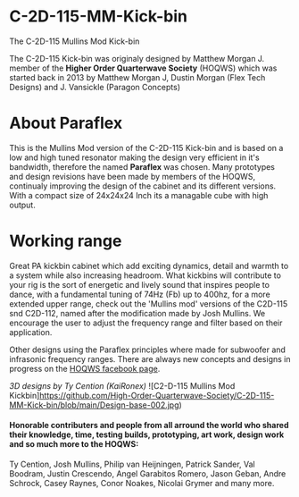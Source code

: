 # C-2D-115-MM-Kick-bin
The C-2D-115 Mullins Mod Kick-bin

The C-2D-115 Kick-bin was originaly designed by Matthew Morgan J. member of the **Higher Order Quarterwave Society** (HOQWS) which was started back in 2013 by Matthew Morgan J, Dustin Morgan (Flex Tech Designs) and J. Vansickle (Paragon Concepts) 

# About Paraflex
This is the Mullins Mod version of the C-2D-115 Kick-bin and is based on a low and high tuned resonator making the design very efficient in it's bandwidth, therefore the named **Paraflex** was chosen. Many prototypes and design revisions have been made by members of the HOQWS, continualy improving the design of the cabinet and its different versions. With a compact size of 24x24x24 Inch its a managable cube with high output.

# Working range
Great PA kickbin cabinet which add exciting dynamics, detail and warmth to a system while also increasing headroom. What kickbins will contribute to your rig is the sort of energetic and lively sound that inspires people to dance, with a fundamental tuning of 74Hz (Fb) up to 400hz, for a more extended upper range, check out the 'Mullins mod' versions of the C2D-115 snd C2D-112, named after the modification made by Josh Mullins. We encourage the user to adjust the frequency range and filter based on their application.

Other designs using the Paraflex principles where made for subwoofer and infrasonic frequency ranges. There are always new concepts and designs in progress on the [HOQWS facebook page](https://www.facebook.com/groups/bassaz/). 


*3D designs by Ty Cention (KaiRonex)*
![C2-D-115 Mullins Mod Kickbin]https://github.com/High-Order-Quarterwave-Society/C-2D-115-MM-Kick-bin/blob/main/Design-base-002.jpg)


 #### Honorable contributers and people from all arround the world who shared their knowledge, time, testing builds, prototyping, art work, design work and so much more to the HOQWS:
Ty Cention, Josh Mullins, Philip van Heijningen, Patrick Sander, Val Boodram, Justin Crescendo, Angel Garabitos Romero, Jason Geban, Andre Schrock, Casey Raynes, Conor Noakes, Nicolai Grymer and many more.

